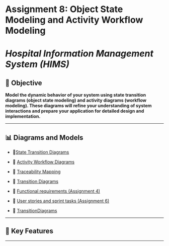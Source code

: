 # Assignment 8: Object State Modeling and Activity Workflow Modeling


# _Hospital Information Management System (HIMS)_  

## 📌 Objective
**Model the dynamic behavior of your system using state transition diagrams (object state
 modeling) and activity diagrams (workflow modeling). These diagrams will refine your
 understanding of system interactions and prepare your application for detailed design and
 implementation.**

---

## 📊 Diagrams and Models
- 🔹[State Transition Diagrams](./StateTransitionDiagrams.md)

- 🔹 [Activity Workflow Diagrams](./ActivityWorkflowModeling.md)

- 🔹 [Traceability Mapping](./Traceability.md)

- 🔹 [Transition Diagrams](https://github.com/NkosiMbele2/Hospital-Information-Management-System/blob/d688ceb2c1496c92ba402f248b7da6566ff60cdc/Assignment8/TransitionDiagrams.png)

- 🔹 [Functional requirements (Assignment 4)](https://github.com/NkosiMbele2/Hospital-Information-Management-System/blob/d688ceb2c1496c92ba402f248b7da6566ff60cdc/System_Requirements_Document.md)

- 🔹 [User stories and sprint tasks (Assignment 6)](./User_Story_Creation.md)

- 🔹 [TransitionDiagrams](./User_Story_Creation.md)
---

## 🚀 Key Features  


---




